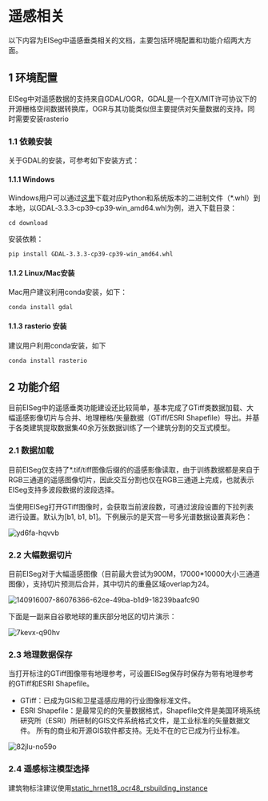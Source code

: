 # 遥感相关

以下内容为EISeg中遥感垂类相关的文档，主要包括环境配置和功能介绍两大方面。

## 1 环境配置

EISeg中对遥感数据的支持来自GDAL/OGR，GDAL是一个在X/MIT许可协议下的开源栅格空间数据转换库，OGR与其功能类似但主要提供对矢量数据的支持。同时需要安装rasterio

### 1.1 依赖安装

关于GDAL的安装，可参考如下安装方式：

#### 1.1.1 Windows

Windows用户可以通过[这里](https://www.lfd.uci.edu/~gohlke/pythonlibs/#gdal)下载对应Python和系统版本的二进制文件（*.whl）到本地，以GDAL‑3.3.3‑cp39‑cp39‑win_amd64.whl为例，进入下载目录：

```shell
cd download
```

安装依赖：

```shell
pip install GDAL‑3.3.3‑cp39‑cp39‑win_amd64.whl
```

#### 1.1.2 Linux/Mac安装

Mac用户建议利用conda安装，如下：

```shell script
conda install gdal
```
#### 1.1.3 rasterio 安装

建议用户利用conda安装，如下

```shell script
conda install rasterio
```

## 2 功能介绍

目前EISeg中的遥感垂类功能建设还比较简单，基本完成了GTiff类数据加载、大幅遥感影像切片与合并、地理栅格/矢量数据（GTiff/ESRI Shapefile）导出。并基于各类建筑提取数据集40余万张数据训练了一个建筑分割的交互式模型。

### 2.1 数据加载

目前EISeg仅支持了*.tif/tiff图像后缀的的遥感影像读取，由于训练数据都是来自于RGB三通道的遥感图像切片，因此交互分割也仅在RGB三通道上完成，也就表示EISeg支持多波段数据的波段选择。

当使用EISeg打开GTiff图像时，会获取当前波段数，可通过波段设置的下拉列表进行设置。默认为[b1, b1, b1]。下例展示的是天宫一号多光谱数据设置真彩色：

![yd6fa-hqvvb](https://user-images.githubusercontent.com/71769312/141137443-a327309e-0987-4b2a-88fd-f698e08d3294.gif)

### 2.2 大幅数据切片

目前EISeg对于大幅遥感图像（目前最大尝试为900M，17000*10000大小三通道图像），支持切片预测后合并，其中切片的重叠区域overlap为24。

![140916007-86076366-62ce-49ba-b1d9-18239baafc90](https://user-images.githubusercontent.com/71769312/141139282-854dcb4f-bcab-4ccc-aa3c-577cc52ca385.png)


下面是一副来自谷歌地球的重庆部分地区的切片演示：

![7kevx-q90hv](https://user-images.githubusercontent.com/71769312/141137447-60b305b1-a8ef-4b06-a45e-6db0b1ef2516.gif)

### 2.3 地理数据保存

当打开标注的GTiff图像带有地理参考，可设置EISeg保存时保存为带有地理参考的GTiff和ESRI Shapefile。

- GTiff：已成为GIS和卫星遥感应用的行业图像标准文件。
- ESRI Shapefile：是最常见的的矢量数据格式，Shapefile文件是美国环境系统研究所（ESRI）所研制的GIS文件系统格式文件，是工业标准的矢量数据文件。 所有的商业和开源GIS软件都支持。无处不在的它已成为行业标准。

![82jlu-no59o](https://user-images.githubusercontent.com/71769312/141137726-76457454-5e9c-4ad0-85d6-d03f658ee63c.gif)

### 2.4 遥感标注模型选择

建筑物标注建议使用[static_hrnet18_ocr48_rsbuilding_instance](https://paddleseg.bj.bcebos.com/eiseg/0.4/static_hrnet18_ocr48_rsbuilding_instance.zip)
